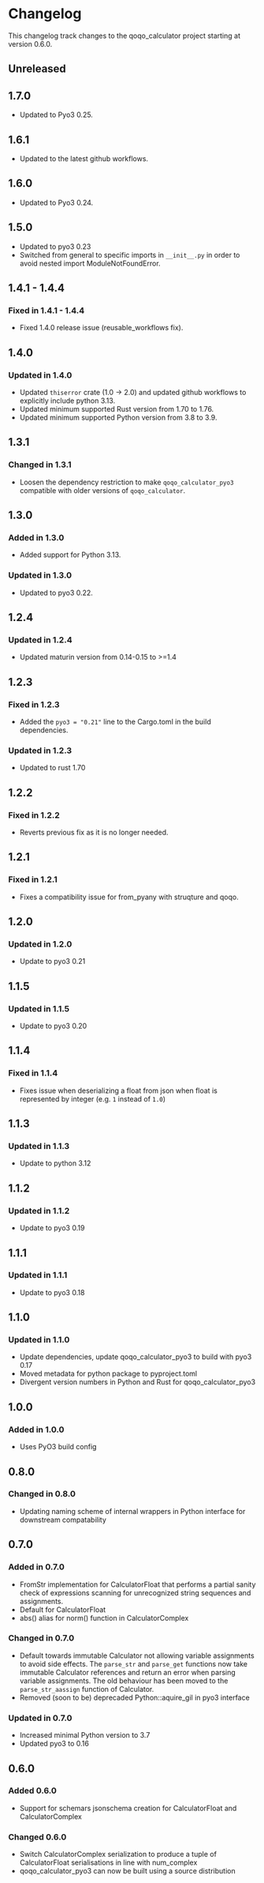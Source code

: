 # Changelog

This changelog track changes to the qoqo_calculator project starting at version 0.6.0.

## Unreleased

## 1.7.0

* Updated to Pyo3 0.25.

## 1.6.1

* Updated to the latest github workflows.

## 1.6.0

* Updated to Pyo3 0.24.

## 1.5.0

* Updated to pyo3 0.23
* Switched from general to specific imports in `__init__.py` in order to avoid nested import ModuleNotFoundError.

## 1.4.1 - 1.4.4

### Fixed in 1.4.1 - 1.4.4

* Fixed 1.4.0 release issue (reusable_workflows fix).

## 1.4.0

### Updated in 1.4.0

* Updated `thiserror` crate (1.0 -> 2.0) and updated github workflows to explicitly include python 3.13.
* Updated minimum supported Rust version from 1.70 to 1.76.
* Updated minimum supported Python version from 3.8 to 3.9.

## 1.3.1

### Changed in 1.3.1

* Loosen the dependency restriction to make `qoqo_calculator_pyo3` compatible with older versions of `qoqo_calculator`.

## 1.3.0

### Added in 1.3.0

* Added support for Python 3.13.

### Updated in 1.3.0

* Updated to pyo3 0.22.

## 1.2.4

### Updated in 1.2.4

* Updated maturin version from 0.14-0.15 to >=1.4

## 1.2.3

### Fixed in 1.2.3

* Added the `pyo3 = "0.21"` line to the Cargo.toml in the build dependencies.

### Updated in 1.2.3

* Updated to rust 1.70

## 1.2.2

### Fixed in 1.2.2

* Reverts previous fix as it is no longer needed.

## 1.2.1

### Fixed in 1.2.1

* Fixes a compatibility issue for from_pyany with struqture and qoqo.

## 1.2.0

### Updated in 1.2.0

* Update to pyo3 0.21

## 1.1.5

### Updated in 1.1.5

* Update to pyo3 0.20

## 1.1.4

### Fixed in 1.1.4

* Fixes issue when deserializing a float from json when float is represented by integer (e.g. `1` instead of `1.0`)

## 1.1.3

### Updated in 1.1.3

* Update to python 3.12

## 1.1.2

### Updated in 1.1.2

* Update to pyo3 0.19

## 1.1.1

### Updated in 1.1.1

* Update to pyo3 0.18

## 1.1.0

### Updated in 1.1.0

* Update dependencies, update qoqo_calculator_pyo3 to build with pyo3 0.17
* Moved metadata for python package to pyproject.toml
* Divergent version numbers in Python and Rust for qoqo_calculator_pyo3

## 1.0.0

### Added in 1.0.0

* Uses PyO3 build config

## 0.8.0

### Changed in 0.8.0

* Updating naming scheme of internal wrappers in Python interface for downstream compatability

## 0.7.0

### Added in 0.7.0

* FromStr implementation for CalculatorFloat that performs a partial sanity check of expressions scanning for unrecognized string sequences and assignments.
* Default for CalculatorFloat
* abs() alias for norm() function in CalculatorComplex

### Changed in 0.7.0

* Default towards immutable Calculator not allowing variable assignments to avoid side effects. The `parse_str` and `parse_get` functions now take immutable Calculator references and return an error when parsing variable assignments. The old behaviour has been moved to the `parse_str_aassign` function of Calculator.
* Removed (soon to be) deprecaded Python::aquire_gil in pyo3 interface

### Updated in 0.7.0

* Increased minimal Python version to 3.7
* Updated pyo3 to 0.16

## 0.6.0

### Added 0.6.0

* Support for schemars jsonschema creation for CalculatorFloat and CalculatorComplex

### Changed 0.6.0

* Switch CalculatorComplex serialization to produce a tuple of CalculatorFloat serialisations in line with num_complex
* qoqo_calculator_pyo3 can now be built using a source distribution

